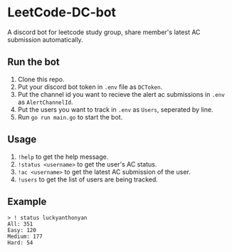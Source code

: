 # LeetCode-DC-bot
A discord bot for leetcode study group, share member's latest AC submission automatically.

## Run the bot
1. Clone this repo.
2. Put your discord bot token in `.env` file as `DCToken`.
3. Put the channel id you want to recieve the alert ac submissions in `.env` as `AlertChannelId`.
4. Put the users you want to track in `.env` as `Users`, seperated by line.
5. Run `go run main.go` to start the bot.

## Usage
1. `!help` to get the help message.
2. `!status <username>` to get the user's AC status.
3. `!ac <username>` to get the latest AC submission of the user.
4. `!users` to get the list of users are being tracked.

## Example
```
> ! status luckyanthonyan
All: 351
Easy: 120
Medium: 177
Hard: 54
```
